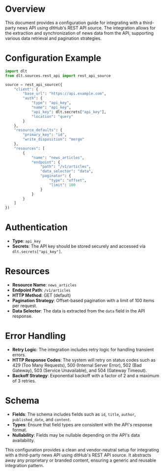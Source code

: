 # Overview

This document provides a configuration guide for integrating with a third-party news API using dltHub's REST API source. The integration allows for the extraction and synchronization of news data from the API, supporting various data retrieval and pagination strategies.

# Configuration Example

```python
import dlt
from dlt.sources.rest_api import rest_api_source

source = rest_api_source({
    "client": {
        "base_url": "https://api.example.com",
        "auth": {
            "type": "api_key",
            "name": "api_key",
            "api_key": dlt.secrets["api_key"],
            "location": "query"
        }
    },
    "resource_defaults": {
        "primary_key": "id",
        "write_disposition": "merge"
    },
    "resources": [
        {
            "name": "news_articles",
            "endpoint": {
                "path": "/v1/articles",
                "data_selector": "data",
                "paginator": {
                    "type": "offset",
                    "limit": 100
                }
            }
        }
    ]
})
```

# Authentication

- **Type**: `api_key`
- **Secrets**: The API key should be stored securely and accessed via `dlt.secrets["api_key"]`.

# Resources

- **Resource Name**: `news_articles`
- **Endpoint Path**: `/v1/articles`
- **HTTP Method**: GET (default)
- **Pagination Strategy**: Offset-based pagination with a limit of 100 items per request.
- **Data Selector**: The data is extracted from the `data` field in the API response.

# Error Handling

- **Retry Logic**: The integration includes retry logic for handling transient errors.
- **HTTP Response Codes**: The system will retry on status codes such as 429 (Too Many Requests), 500 (Internal Server Error), 502 (Bad Gateway), 503 (Service Unavailable), and 504 (Gateway Timeout).
- **Backoff Strategy**: Exponential backoff with a factor of 2 and a maximum of 3 retries.

# Schema

- **Fields**: The schema includes fields such as `id`, `title`, `author`, `published_date`, and `content`.
- **Types**: Ensure that field types are consistent with the API's response format.
- **Nullability**: Fields may be nullable depending on the API's data availability.

This configuration provides a clean and vendor-neutral setup for integrating with a third-party news API using dltHub's REST API source. It abstracts away any proprietary or branded content, ensuring a generic and reusable integration pattern.